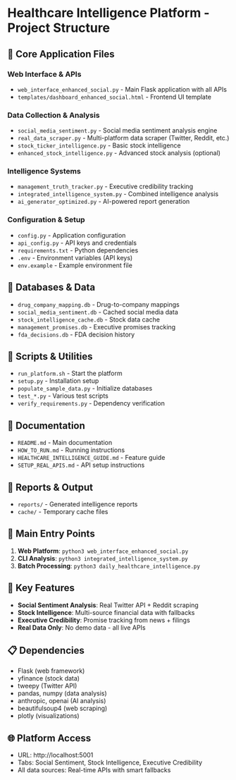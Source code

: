 # Healthcare Intelligence Platform - Project Structure

## 📁 Core Application Files

### Web Interface & APIs
- `web_interface_enhanced_social.py` - Main Flask application with all APIs
- `templates/dashboard_enhanced_social.html` - Frontend UI template

### Data Collection & Analysis
- `social_media_sentiment.py` - Social media sentiment analysis engine
- `real_data_scraper.py` - Multi-platform data scraper (Twitter, Reddit, etc.)
- `stock_ticker_intelligence.py` - Basic stock intelligence
- `enhanced_stock_intelligence.py` - Advanced stock analysis (optional)

### Intelligence Systems
- `management_truth_tracker.py` - Executive credibility tracking
- `integrated_intelligence_system.py` - Combined intelligence analysis
- `ai_generator_optimized.py` - AI-powered report generation

### Configuration & Setup
- `config.py` - Application configuration
- `api_config.py` - API keys and credentials
- `requirements.txt` - Python dependencies
- `.env` - Environment variables (API keys)
- `env.example` - Example environment file

## 📁 Databases & Data
- `drug_company_mapping.db` - Drug-to-company mappings
- `social_media_sentiment.db` - Cached social media data
- `stock_intelligence_cache.db` - Stock data cache
- `management_promises.db` - Executive promises tracking
- `fda_decisions.db` - FDA decision history

## 📁 Scripts & Utilities
- `run_platform.sh` - Start the platform
- `setup.py` - Installation setup
- `populate_sample_data.py` - Initialize databases
- `test_*.py` - Various test scripts
- `verify_requirements.py` - Dependency verification

## 📁 Documentation
- `README.md` - Main documentation
- `HOW_TO_RUN.md` - Running instructions
- `HEALTHCARE_INTELLIGENCE_GUIDE.md` - Feature guide
- `SETUP_REAL_APIS.md` - API setup instructions

## 📁 Reports & Output
- `reports/` - Generated intelligence reports
- `cache/` - Temporary cache files

## 🚀 Main Entry Points
1. **Web Platform**: `python3 web_interface_enhanced_social.py`
2. **CLI Analysis**: `python3 integrated_intelligence_system.py`
3. **Batch Processing**: `python3 daily_healthcare_intelligence.py`

## 🔧 Key Features
- **Social Sentiment Analysis**: Real Twitter API + Reddit scraping
- **Stock Intelligence**: Multi-source financial data with fallbacks
- **Executive Credibility**: Promise tracking from news + filings
- **Real Data Only**: No demo data - all live APIs

## 📋 Dependencies
- Flask (web framework)
- yfinance (stock data)
- tweepy (Twitter API)
- pandas, numpy (data analysis)
- anthropic, openai (AI analysis)
- beautifulsoup4 (web scraping)
- plotly (visualizations)

## 🌐 Platform Access
- URL: http://localhost:5001
- Tabs: Social Sentiment, Stock Intelligence, Executive Credibility
- All data sources: Real-time APIs with smart fallbacks 